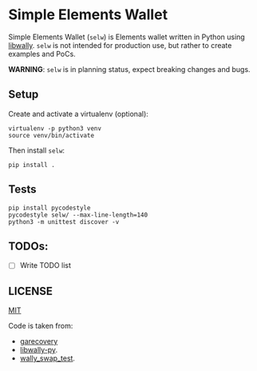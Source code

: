 # Simple Elements Wallet

Simple Elements Wallet (`selw`) is Elements wallet written in Python
using [libwally](https://github.com/ElementsProject/libwally-core).
`selw` is not intended for production use, but rather to create
examples and PoCs.

**WARNING**: `selw` is in planning status, expect breaking changes and
bugs.

## Setup

Create and activate a virtualenv (optional):

    virtualenv -p python3 venv
    source venv/bin/activate

Then install `selw`:

    pip install .

## Tests

    pip install pycodestyle
    pycodestyle selw/ --max-line-length=140
    python3 -m unittest discover -v

## TODOs:

* [ ] Write TODO list

## LICENSE

[MIT](LICENSE)

Code is taken from:
* [garecovery](https://github.com/greenaddress/garecovery)
* [libwally-py](https://github.com/LeoComandini/libwally-py).
* [wally_swap_test](https://github.com/jgriffiths/wally_swap_test).
